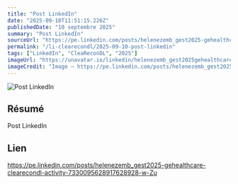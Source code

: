 ```yaml
---
title: "Post LinkedIn"
date: "2025-09-10T11:51:15.226Z"
publishedDate: "10 septembre 2025"
summary: "Post LinkedIn"
sourceUrl: "https://pe.linkedin.com/posts/helenezemb_gest2025-gehealthcare-clearecondl-activity-7330095628917628928-w-Zu"
permalink: "/li-clearecondl/2025-09-10-post-linkedin"
tags: ["LinkedIn", "CleaReconDL", "2025"]
imageUrl: "https://unavatar.io/linkedin/helenezemb_gest2025gehealthcare"
imageCredit: "Image — https://pe.linkedin.com/posts/helenezemb_gest2025-gehealthcare-clearecondl-activity-7330095628917628928-w-Zu"
---
```


![Post LinkedIn](https://unavatar.io/linkedin/helenezemb_gest2025gehealthcare)

## Résumé

Post LinkedIn

## Lien

https://pe.linkedin.com/posts/helenezemb_gest2025-gehealthcare-clearecondl-activity-7330095628917628928-w-Zu
